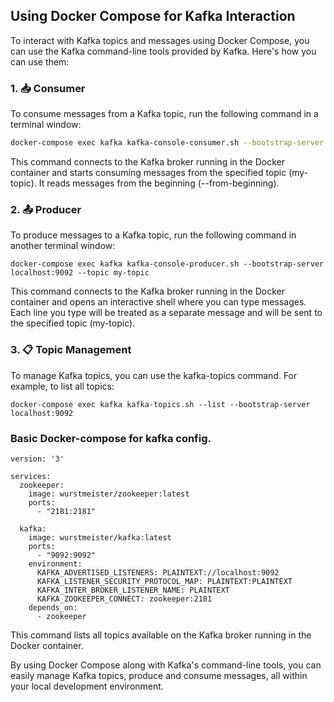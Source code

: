## Using Docker Compose for Kafka Interaction

To interact with Kafka topics and messages using Docker Compose, you can use the Kafka command-line tools provided by Kafka. Here's how you can use them:

### 1. 📥 Consumer

To consume messages from a Kafka topic, run the following command in a terminal window:

```bash
docker-compose exec kafka kafka-console-consumer.sh --bootstrap-server localhost:9092 --topic my-topic --from-beginning
```

This command connects to the Kafka broker running in the Docker container and starts consuming messages from the specified topic (my-topic).
It reads messages from the beginning (--from-beginning).

### 2. 📤 Producer
To produce messages to a Kafka topic, run the following command in another terminal window:

```
docker-compose exec kafka kafka-console-producer.sh --bootstrap-server localhost:9092 --topic my-topic
```
This command connects to the Kafka broker running in the Docker container and opens an interactive shell where you can type messages. 
Each line you type will be treated as a separate message and will be sent to the specified topic (my-topic).

### 3. 📋 Topic Management
To manage Kafka topics, you can use the kafka-topics command. For example, to list all topics:

````
docker-compose exec kafka kafka-topics.sh --list --bootstrap-server localhost:9092
````

### Basic Docker-compose for kafka config.

````
version: '3'

services:
  zookeeper:
    image: wurstmeister/zookeeper:latest
    ports:
      - "2181:2181"

  kafka:
    image: wurstmeister/kafka:latest
    ports:
      - "9092:9092"
    environment:
      KAFKA_ADVERTISED_LISTENERS: PLAINTEXT://localhost:9092
      KAFKA_LISTENER_SECURITY_PROTOCOL_MAP: PLAINTEXT:PLAINTEXT
      KAFKA_INTER_BROKER_LISTENER_NAME: PLAINTEXT
      KAFKA_ZOOKEEPER_CONNECT: zookeeper:2181
    depends_on:
      - zookeeper

````

This command lists all topics available on the Kafka broker running in the Docker container.

By using Docker Compose along with Kafka's command-line tools, you can easily manage Kafka topics, produce and consume messages, all within your local development environment.